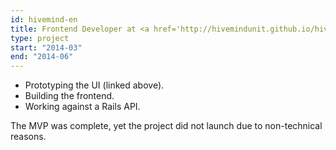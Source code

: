 ```yaml
---
id: hivemind-en
title: Frontend Developer at <a href='http://hivemindunit.github.io/hivemind-frontend-prototype/settings/domains/categories2/'>Hivemind.io</a>, Russia
type: project
start: "2014-03"
end: "2014-06"
---
```


*   Prototyping the UI (linked above).
*   Building the frontend.
*   Working against a Rails API.

The MVP was complete, yet the project did not launch due to non-technical reasons.
